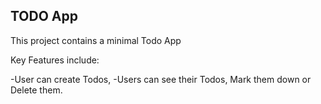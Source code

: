 ## TODO App

This project contains a minimal Todo App

Key Features include:

-User can create Todos, 
-Users can see their Todos, Mark them down or Delete them.
